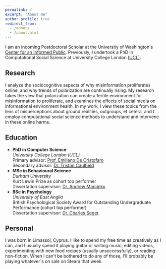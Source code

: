 ```yaml
---
permalink: /
excerpt: "About me"
author_profile: true
redirect_from: 
  - /about/
  - /about.html
---
```


I am an incoming Postdoctoral Scholar at the University of Washington's [Center for an Informed Public](https://www.cip.uw.edu/). Previously, I undertook a PhD in Computational Social Science at University College London [(UCL)](https://www.ucl.ac.uk/).

## Research

I analyze the sociocognitive aspects of why misinformation proliferates online, and why trends of polarization are continually rising. My research takes the view that polarization can create a fertile environment for misinformation to proliferate, and examines the effects of social media on informational environment health. In my work, I view these topics from the lens of misperceptions about ground realities, outgroups, et cetera, and I employ computational social science methods to understand and intervene in these online harms. 

## Education

- **PhD in Computer Science**  
  *University College London (UCL)*  
  Primary advisor: [Prof. Emiliano De Cristofaro](https://emilianodc.com)  
  Secondary advisor: [Dr. Tristan Caulfield](https://www.tristancaulfield.com/)  
- **MSc in Behavioural Science**  
  *Durham University*  
  Kurt Lewin Prize as cohort top performer  
  Dissertation supervisor: [Dr. Andrew Marcinko](https://www.durham.ac.uk/staff/andrew-j-marcinko/)
- **BSc in Psychology**  
  *University of East Anglia*  
  British Psychological Society Award for Outstanding Undergraduate Performance (cohort top performer)  
  Dissertation supervisor: [Dr. Charles Seger](https://research-portal.uea.ac.uk/en/persons/charles-seger)

## Personal

I was born in Limassol, Cyprus. I like to spend my free time as creatively as I can, and I usually spend it playing guitar or writing music, editing videos, experimenting with new food recipes (usually unsuccessfully), or reading non-fiction. When I can't be bothered to do any of those, I'll probably be playing whatever's on sale on Steam that week.
